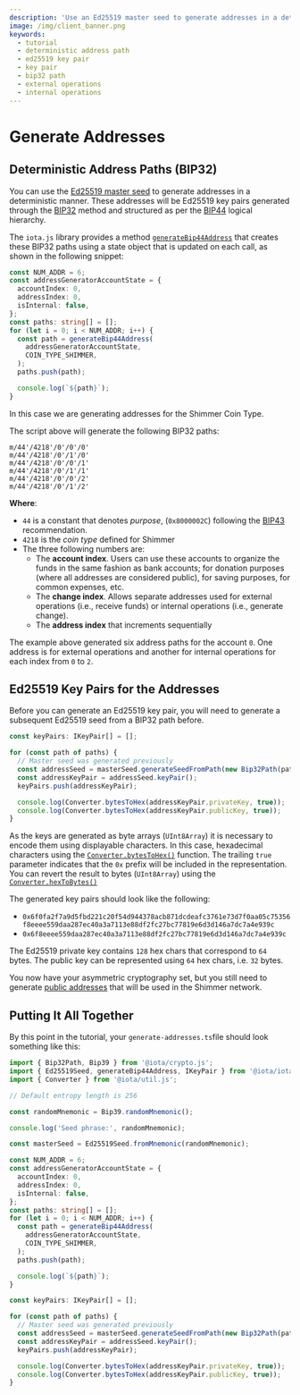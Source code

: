 ```yaml
---
description: 'Use an Ed25519 master seed to generate addresses in a deterministic manner'
image: /img/client_banner.png
keywords:
  - tutorial
  - deterministic address path
  - ed25519 key pair
  - key pair
  - bip32 path
  - external operations
  - internal operations
---
```


# Generate Addresses

## Deterministic Address Paths (BIP32)

You can use the [Ed25519 master seed](./03-generate-a-seed.md#generate-an-ed25519-master-seed) to generate addresses in
a deterministic manner.
These addresses will be Ed25519 key pairs generated through
the [BIP32](https://github.com/bitcoin/bips/blob/master/bip-0032.mediawiki)
method and structured as per the [BIP44](https://github.com/bitcoin/bips/blob/master/bip-0044.mediawiki) logical
hierarchy.

The `iota.js` library provides a method [`generateBip44Address`](../../references/client/api_ref.md#generatebip44address)
that creates these BIP32 paths using a state object that is updated on each call, as shown in the following snippet:

```typescript
const NUM_ADDR = 6;
const addressGeneratorAccountState = {
  accountIndex: 0,
  addressIndex: 0,
  isInternal: false,
};
const paths: string[] = [];
for (let i = 0; i < NUM_ADDR; i++) {
  const path = generateBip44Address(
    addressGeneratorAccountState,
    COIN_TYPE_SHIMMER,
  );
  paths.push(path);

  console.log(`${path}`);
}
```

In this case we are generating addresses for the Shimmer Coin Type.

The script above will generate the following BIP32 paths:

```text
m/44'/4218'/0'/0'/0'
m/44'/4218'/0'/1'/0'
m/44'/4218'/0'/0'/1'
m/44'/4218'/0'/1'/1'
m/44'/4218'/0'/0'/2'
m/44'/4218'/0'/1'/2'
```

**Where**:

- `44` is a constant that denotes _purpose_, (`0x8000002C`) following
  the [BIP43](https://github.com/bitcoin/bips/blob/master/bip-0043.mediawiki) recommendation.
- `4218` is the _coin type_ defined for Shimmer
- The three following numbers are:
  - The **account index**. Users can use these accounts to organize the funds in the same fashion as bank accounts;
    for
    donation purposes (where all addresses are considered public), for saving purposes, for common expenses, etc.
  - The **change index**. Allows separate addresses used for external operations (i.e., receive funds) or
    internal operations (i.e., generate change).
  - The **address index** that increments sequentially

The example above generated six address paths for the account `0`. One address is for external operations and another for
internal operations for each index from `0` to `2`.

## Ed25519 Key Pairs for the Addresses

Before you can generate an Ed25519 key pair, you will need to generate a subsequent Ed25519 seed from a BIP32 path
before.

```typescript
const keyPairs: IKeyPair[] = [];

for (const path of paths) {
  // Master seed was generated previously
  const addressSeed = masterSeed.generateSeedFromPath(new Bip32Path(path));
  const addressKeyPair = addressSeed.keyPair();
  keyPairs.push(addressKeyPair);

  console.log(Converter.bytesToHex(addressKeyPair.privateKey, true));
  console.log(Converter.bytesToHex(addressKeyPair.publicKey, true));
}
```

As the keys are generated as byte arrays (`UInt8Array`) it is necessary to encode them using displayable characters. In
this case, hexadecimal characters using
the [`Converter.bytesToHex()`](../../references/util/classes/Converter.md#bytestohex)
function. The trailing `true` parameter indicates that the `0x` prefix will be included in the representation.
You can revert the result to bytes (`UInt8Array`) using
the [`Converter.hexToBytes()`](../../references/util/classes/Converter.md#hextobytes)

The generated key pairs should look like the following:

- `0x6f0fa2f7a9d5fbd221c20f54d944378acb871dcdeafc3761e73d7f0aa05c75356f8eeee559daa287ec40a3a7113e88df2fc27bc77819e6d3d146a7dc7a4e939c`
- `0x6f8eeee559daa287ec40a3a7113e88df2fc27bc77819e6d3d146a7dc7a4e939c`

The Ed25519 private key contains `128` hex chars that correspond to `64` bytes. The public key can be represented
using `64` hex chars, i.e. `32` bytes.

You now have your asymmetric cryptography set, but you still need to
generate [public addresses](05-public-addresses.md) that will be used in the Shimmer network.

## Putting It All Together

By this point in the tutorial, your `generate-addresses.ts`file should look something like this:

```typescript
import { Bip32Path, Bip39 } from '@iota/crypto.js';
import { Ed25519Seed, generateBip44Address, IKeyPair } from '@iota/iota.js';
import { Converter } from '@iota/util.js';

// Default entropy length is 256

const randomMnemonic = Bip39.randomMnemonic();

console.log('Seed phrase:', randomMnemonic);

const masterSeed = Ed25519Seed.fromMnemonic(randomMnemonic);

const NUM_ADDR = 6;
const addressGeneratorAccountState = {
  accountIndex: 0,
  addressIndex: 0,
  isInternal: false,
};
const paths: string[] = [];
for (let i = 0; i < NUM_ADDR; i++) {
  const path = generateBip44Address(
    addressGeneratorAccountState,
    COIN_TYPE_SHIMMER,
  );
  paths.push(path);

  console.log(`${path}`);
}

const keyPairs: IKeyPair[] = [];

for (const path of paths) {
  // Master seed was generated previously
  const addressSeed = masterSeed.generateSeedFromPath(new Bip32Path(path));
  const addressKeyPair = addressSeed.keyPair();
  keyPairs.push(addressKeyPair);

  console.log(Converter.bytesToHex(addressKeyPair.privateKey, true));
  console.log(Converter.bytesToHex(addressKeyPair.publicKey, true));
}
```
